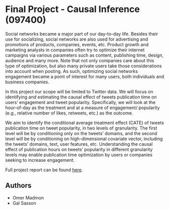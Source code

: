 # Final Project - Causal Inference (097400)

Social networks became a major part of our day-to-day life. Besides their use for socializing, social networks are also used for advertising and promotions of products, companies, events, etc. Product growth and marketing analysts in companies often try to optimize their internet campaigns via various parameters such as content, publishing time, design, audience and many more. Note that not only companies care about this type of optimization, but also many private users take those considerations into account when posting. As such, optimizing social networks engagement became a point of interest for many users, both individuals and business companies. 

In this project our scope will be limited to Twitter data. We will focus on identifying and estimating the causal effect of tweets publication time on users’ engagement and tweet popularity. Specifically, we will look at the hour-of-day as the treatment and at a measure of engagement/ popularity (e.g., relative number of likes, retweets, etc.) as the outcome.

We aim to identify the conditional average treatment effect (CATE) of tweets publication time on tweet popularity, in two levels of granularity. The first level will be by conditioning only on the tweets’ domains, and the second level will be by conditioning on high-dimensional covariate vector, including the tweets’ domains, text, user features, etc. Understanding the causal effect of publication hours on tweets’ popularity in different granularity levels may enable publication time optimization by users or companies seeking to increase engagement.

Full project report can be found [here](https://github.com/omermadmon/CausalInferenceProject/blob/master/Final%20Project%20Report.pdf).

## Authors
* Omer Madmon
* Gal Sasson

